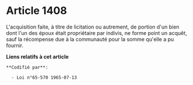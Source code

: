 # Article 1408

L'acquisition faite, à titre de licitation ou autrement, de portion d'un bien dont l'un des époux était propriétaire par
indivis, ne forme point un acquêt, sauf la récompense due à la communauté pour la somme qu'elle a pu fournir.

**Liens relatifs à cet article**

	**Codifié par**:

	  - Loi n°65-570 1965-07-13
